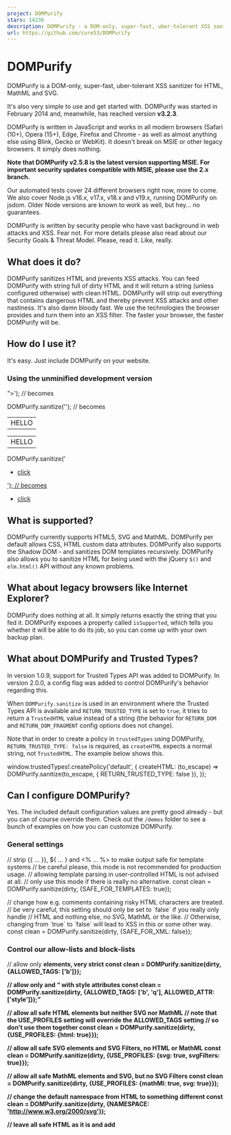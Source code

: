 ```yaml
---
project: DOMPurify
stars: 14236
description: DOMPurify - a DOM-only, super-fast, uber-tolerant XSS sanitizer for HTML, MathML and SVG. DOMPurify works with a secure default, but offers a lot of configurability and hooks. Demo:
url: https://github.com/cure53/DOMPurify
---
```


DOMPurify
=========

DOMPurify is a DOM-only, super-fast, uber-tolerant XSS sanitizer for HTML, MathML and SVG.

It's also very simple to use and get started with. DOMPurify was started in February 2014 and, meanwhile, has reached version **v3.2.3**.

DOMPurify is written in JavaScript and works in all modern browsers (Safari (10+), Opera (15+), Edge, Firefox and Chrome - as well as almost anything else using Blink, Gecko or WebKit). It doesn't break on MSIE or other legacy browsers. It simply does nothing.

**Note that DOMPurify v2.5.8 is the latest version supporting MSIE. For important security updates compatible with MSIE, please use the 2.x branch.**

Our automated tests cover 24 different browsers right now, more to come. We also cover Node.js v16.x, v17.x, v18.x and v19.x, running DOMPurify on jsdom. Older Node versions are known to work as well, but hey... no guarantees.

DOMPurify is written by security people who have vast background in web attacks and XSS. Fear not. For more details please also read about our Security Goals & Threat Model. Please, read it. Like, really.

What does it do?
----------------

DOMPurify sanitizes HTML and prevents XSS attacks. You can feed DOMPurify with string full of dirty HTML and it will return a string (unless configured otherwise) with clean HTML. DOMPurify will strip out everything that contains dangerous HTML and thereby prevent XSS attacks and other nastiness. It's also damn bloody fast. We use the technologies the browser provides and turn them into an XSS filter. The faster your browser, the faster DOMPurify will be.

How do I use it?
----------------

It's easy. Just include DOMPurify on your website.

### Using the unminified development version

<script type\="text/javascript" src\="src/purify.js"\></script\>

### Using the minified and tested production version (source-map available)

<script type\="text/javascript" src\="dist/purify.min.js"\></script\>

Afterwards you can sanitize strings by executing the following code:

const clean \= DOMPurify.sanitize(dirty);

Or maybe this, if you love working with Angular or alike:

import DOMPurify from 'dompurify';

const clean \= DOMPurify.sanitize('<b>hello there</b>');

The resulting HTML can be written into a DOM element using `innerHTML` or the DOM using `document.write()`. That is fully up to you. Note that by default, we permit HTML, SVG **and** MathML. If you only need HTML, which might be a very common use-case, you can easily set that up as well:

const clean \= DOMPurify.sanitize(dirty, { USE\_PROFILES: { html: true } });

### Is there any foot-gun potential?

Well, please note, if you _first_ sanitize HTML and then modify it _afterwards_, you might easily **void the effects of sanitization**. If you feed the sanitized markup to another library _after_ sanitization, please be certain that the library doesn't mess around with the HTML on its own.

### Okay, makes sense, let's move on

After sanitizing your markup, you can also have a look at the property `DOMPurify.removed` and find out, what elements and attributes were thrown out. Please **do not use** this property for making any security critical decisions. This is just a little helper for curious minds.

### Running DOMPurify on the server

DOMPurify technically also works server-side with Node.js. Our support strives to follow the Node.js release cycle.

Running DOMPurify on the server requires a DOM to be present, which is probably no surprise. Usually, jsdom is the tool of choice and we **strongly recommend** to use the latest version of _jsdom_.

Why? Because older versions of _jsdom_ are known to be buggy in ways that result in XSS _even if_ DOMPurify does everything 100% correctly. There are **known attack vectors** in, e.g. _jsdom v19.0.0_ that are fixed in _jsdom v20.0.0_ - and we really recommend to keep _jsdom_ up to date because of that.

Please also be aware that tools like happy-dom exist but **are not considered safe** at this point. Combining DOMPurify with _happy-dom_ is currently not recommended and will likely lead to XSS.

Other than that, you are fine to use DOMPurify on the server. Probably. This really depends on _jsdom_ or whatever DOM you utilize server-side. If you can live with that, this is how you get it to work:

npm install dompurify
npm install jsdom

For _jsdom_ (please use an up-to-date version), this should do the trick:

const createDOMPurify \= require('dompurify');
const { JSDOM } \= require('jsdom');

const window \= new JSDOM('').window;
const DOMPurify \= createDOMPurify(window);
const clean \= DOMPurify.sanitize('<b>hello there</b>');

Or even this, if you prefer working with imports:

import { JSDOM } from 'jsdom';
import DOMPurify from 'dompurify';

const window \= new JSDOM('').window;
const purify \= DOMPurify(window);
const clean \= purify.sanitize('<b>hello there</b>');

If you have problems making it work in your specific setup, consider looking at the amazing isomorphic-dompurify project which solves lots of problems people might run into.

npm install isomorphic-dompurify

import DOMPurify from 'isomorphic-dompurify';

const clean \= DOMPurify.sanitize('<s>hello</s>');

Is there a demo?
----------------

Of course there is a demo! Play with DOMPurify

What if I find a _security_ bug?
--------------------------------

First of all, please immediately contact us via email so we can work on a fix. PGP key

Also, you probably qualify for a bug bounty! The fine folks over at Fastmail use DOMPurify for their services and added our library to their bug bounty scope. So, if you find a way to bypass or weaken DOMPurify, please also have a look at their website and the bug bounty info.

Some purification samples please?
---------------------------------

How does purified markup look like? Well, the demo shows it for a big bunch of nasty elements. But let's also show some smaller examples!

DOMPurify.sanitize('<img src=x onerror=alert(1)//>'); // becomes <img src="x">
DOMPurify.sanitize('<svg><g/onload=alert(2)//<p>'); // becomes <svg><g></g></svg>
DOMPurify.sanitize('<p>abc<iframe//src=jAva&Tab;script:alert(3)>def</p>'); // becomes <p>abc</p>
DOMPurify.sanitize('<math><mi//xlink:href="data:x,<script>alert(4)</script>">'); // becomes <math><mi></mi></math>
DOMPurify.sanitize('<TABLE><tr><td>HELLO</tr></TABL>'); // becomes <table><tbody><tr><td>HELLO</td></tr></tbody></table>
DOMPurify.sanitize('<UL><li><A HREF=//google.com>click</UL>'); // becomes <ul><li><a href="//google.com">click</a></li></ul>

What is supported?
------------------

DOMPurify currently supports HTML5, SVG and MathML. DOMPurify per default allows CSS, HTML custom data attributes. DOMPurify also supports the Shadow DOM - and sanitizes DOM templates recursively. DOMPurify also allows you to sanitize HTML for being used with the jQuery `$()` and `elm.html()` API without any known problems.

What about legacy browsers like Internet Explorer?
--------------------------------------------------

DOMPurify does nothing at all. It simply returns exactly the string that you fed it. DOMPurify exposes a property called `isSupported`, which tells you whether it will be able to do its job, so you can come up with your own backup plan.

What about DOMPurify and Trusted Types?
---------------------------------------

In version 1.0.9, support for Trusted Types API was added to DOMPurify. In version 2.0.0, a config flag was added to control DOMPurify's behavior regarding this.

When `DOMPurify.sanitize` is used in an environment where the Trusted Types API is available and `RETURN_TRUSTED_TYPE` is set to `true`, it tries to return a `TrustedHTML` value instead of a string (the behavior for `RETURN_DOM` and `RETURN_DOM_FRAGMENT` config options does not change).

Note that in order to create a policy in `trustedTypes` using DOMPurify, `RETURN_TRUSTED_TYPE: false` is required, as `createHTML` expects a normal string, not `TrustedHTML`. The example below shows this.

window.trustedTypes!.createPolicy('default', {
  createHTML: (to\_escape) \=>
    DOMPurify.sanitize(to\_escape, { RETURN\_TRUSTED\_TYPE: false }),
});

Can I configure DOMPurify?
--------------------------

Yes. The included default configuration values are pretty good already - but you can of course override them. Check out the `/demos` folder to see a bunch of examples on how you can customize DOMPurify.

### General settings

// strip {{ ... }}, ${ ... } and <% ... %> to make output safe for template systems
// be careful please, this mode is not recommended for production usage.
// allowing template parsing in user-controlled HTML is not advised at all.
// only use this mode if there is really no alternative.
const clean \= DOMPurify.sanitize(dirty, {SAFE\_FOR\_TEMPLATES: true});

// change how e.g. comments containing risky HTML characters are treated.
// be very careful, this setting should only be set to \`false\` if you really only handle 
// HTML and nothing else, no SVG, MathML or the like. 
// Otherwise, changing from \`true\` to \`false\` will lead to XSS in this or some other way.
const clean \= DOMPurify.sanitize(dirty, {SAFE\_FOR\_XML: false});

### Control our allow-lists and block-lists

// allow only <b> elements, very strict
const clean \= DOMPurify.sanitize(dirty, {ALLOWED\_TAGS: \['b'\]});

// allow only <b> and <q> with style attributes
const clean \= DOMPurify.sanitize(dirty, {ALLOWED\_TAGS: \['b', 'q'\], ALLOWED\_ATTR: \['style'\]});

// allow all safe HTML elements but neither SVG nor MathML
// note that the USE\_PROFILES setting will override the ALLOWED\_TAGS setting
// so don't use them together
const clean \= DOMPurify.sanitize(dirty, {USE\_PROFILES: {html: true}});

// allow all safe SVG elements and SVG Filters, no HTML or MathML
const clean \= DOMPurify.sanitize(dirty, {USE\_PROFILES: {svg: true, svgFilters: true}});

// allow all safe MathML elements and SVG, but no SVG Filters
const clean \= DOMPurify.sanitize(dirty, {USE\_PROFILES: {mathMl: true, svg: true}});

// change the default namespace from HTML to something different
const clean \= DOMPurify.sanitize(dirty, {NAMESPACE: 'http://www.w3.org/2000/svg'});

// leave all safe HTML as it is and add <style> elements to block-list
const clean \= DOMPurify.sanitize(dirty, {FORBID\_TAGS: \['style'\]});

// leave all safe HTML as it is and add style attributes to block-list
const clean \= DOMPurify.sanitize(dirty, {FORBID\_ATTR: \['style'\]});

// extend the existing array of allowed tags and add <my-tag> to allow-list
const clean \= DOMPurify.sanitize(dirty, {ADD\_TAGS: \['my-tag'\]});

// extend the existing array of allowed attributes and add my-attr to allow-list
const clean \= DOMPurify.sanitize(dirty, {ADD\_ATTR: \['my-attr'\]});

// prohibit ARIA attributes, leave other safe HTML as is (default is true)
const clean \= DOMPurify.sanitize(dirty, {ALLOW\_ARIA\_ATTR: false});

// prohibit HTML5 data attributes, leave other safe HTML as is (default is true)
const clean \= DOMPurify.sanitize(dirty, {ALLOW\_DATA\_ATTR: false});

### Control behavior relating to Custom Elements

// DOMPurify allows to define rules for Custom Elements. When using the CUSTOM\_ELEMENT\_HANDLING
// literal, it is possible to define exactly what elements you wish to allow (by default, none are allowed).
//
// The same goes for their attributes. By default, the built-in or configured allow.list is used.
//
// You can use a RegExp literal to specify what is allowed or a predicate, examples for both can be seen below.
// The default values are very restrictive to prevent accidental XSS bypasses. Handle with great care!

const clean \= DOMPurify.sanitize(
    '<foo-bar baz="foobar" forbidden="true"></foo-bar><div is="foo-baz"></div>',
    {
        CUSTOM\_ELEMENT\_HANDLING: {
            tagNameCheck: null, // no custom elements are allowed
            attributeNameCheck: null, // default / standard attribute allow-list is used
            allowCustomizedBuiltInElements: false, // no customized built-ins allowed
        },
    }
); // <div is=""></div>

const clean \= DOMPurify.sanitize(
    '<foo-bar baz="foobar" forbidden="true"></foo-bar><div is="foo-baz"></div>',
    {
        CUSTOM\_ELEMENT\_HANDLING: {
            tagNameCheck: /^foo-/, // allow all tags starting with "foo-"
            attributeNameCheck: /baz/, // allow all attributes containing "baz"
            allowCustomizedBuiltInElements: true, // customized built-ins are allowed
        },
    }
); // <foo-bar baz="foobar"></foo-bar><div is="foo-baz"></div>

const clean \= DOMPurify.sanitize(
    '<foo-bar baz="foobar" forbidden="true"></foo-bar><div is="foo-baz"></div>',
    {
        CUSTOM\_ELEMENT\_HANDLING: {
            tagNameCheck: (tagName) \=> tagName.match(/^foo-/), // allow all tags starting with "foo-"
            attributeNameCheck: (attr) \=> attr.match(/baz/), // allow all containing "baz"
            allowCustomizedBuiltInElements: true, // allow customized built-ins
        },
    }
); // <foo-bar baz="foobar"></foo-bar><div is="foo-baz"></div>

### Control behavior relating to URI values

// extend the existing array of elements that can use Data URIs
const clean \= DOMPurify.sanitize(dirty, {ADD\_DATA\_URI\_TAGS: \['a', 'area'\]});

// extend the existing array of elements that are safe for URI-like values (be careful, XSS risk)
const clean \= DOMPurify.sanitize(dirty, {ADD\_URI\_SAFE\_ATTR: \['my-attr'\]});

### Control permitted attribute values

// allow external protocol handlers in URL attributes (default is false, be careful, XSS risk)
// by default only http, https, ftp, ftps, tel, mailto, callto, sms, cid and xmpp are allowed.
const clean \= DOMPurify.sanitize(dirty, {ALLOW\_UNKNOWN\_PROTOCOLS: true});

// allow specific protocols handlers in URL attributes via regex (default is false, be careful, XSS risk)
// by default only http, https, ftp, ftps, tel, mailto, callto, sms, cid and xmpp are allowed.
// Default RegExp: /^(?:(?:(?:f|ht)tps?|mailto|tel|callto|sms|cid|xmpp):|\[^a-z\]|\[a-z+.\\-\]+(?:\[^a-z+.\\-:\]|$))/i;
const clean \= DOMPurify.sanitize(dirty, {ALLOWED\_URI\_REGEXP: /^(?:(?:(?:f|ht)tps?|mailto|tel|callto|sms|cid|xmpp|xxx):|\[^a-z\]|\[a-z+.\\-\]+(?:\[^a-z+.\\-:\]|$))/i});

### Influence the return-type

// return a DOM HTMLBodyElement instead of an HTML string (default is false)
const clean \= DOMPurify.sanitize(dirty, {RETURN\_DOM: true});

// return a DOM DocumentFragment instead of an HTML string (default is false)
const clean \= DOMPurify.sanitize(dirty, {RETURN\_DOM\_FRAGMENT: true});

// use the RETURN\_TRUSTED\_TYPE flag to turn on Trusted Types support if available
const clean \= DOMPurify.sanitize(dirty, {RETURN\_TRUSTED\_TYPE: true}); // will return a TrustedHTML object instead of a string if possible

// use a provided Trusted Types policy
const clean \= DOMPurify.sanitize(dirty, {
    // supplied policy must define createHTML and createScriptURL
    TRUSTED\_TYPES\_POLICY: trustedTypes.createPolicy({
        createHTML(s) { return s},
        createScriptURL(s) { return s},
    }
});

### Influence how we sanitize

// return entire document including <html> tags (default is false)
const clean \= DOMPurify.sanitize(dirty, {WHOLE\_DOCUMENT: true});

// disable DOM Clobbering protection on output (default is true, handle with care, minor XSS risks here)
const clean \= DOMPurify.sanitize(dirty, {SANITIZE\_DOM: false});

// enforce strict DOM Clobbering protection via namespace isolation (default is false)
// when enabled, isolates the namespace of named properties (i.e., \`id\` and \`name\` attributes)
// from JS variables by prefixing them with the string \`user-content-\`
const clean \= DOMPurify.sanitize(dirty, {SANITIZE\_NAMED\_PROPS: true});

// keep an element's content when the element is removed (default is true)
const clean \= DOMPurify.sanitize(dirty, {KEEP\_CONTENT: false});

// glue elements like style, script or others to document.body and prevent unintuitive browser behavior in several edge-cases (default is false)
const clean \= DOMPurify.sanitize(dirty, {FORCE\_BODY: true});

// remove all <a> elements under <p> elements that are removed
const clean \= DOMPurify.sanitize(dirty, {FORBID\_CONTENTS: \['a'\], FORBID\_TAGS: \['p'\]});

// change the parser type so sanitized data is treated as XML and not as HTML, which is the default
const clean \= DOMPurify.sanitize(dirty, {PARSER\_MEDIA\_TYPE: 'application/xhtml+xml'});

### Influence where we sanitize

// use the IN\_PLACE mode to sanitize a node "in place", which is much faster depending on how you use DOMPurify
const dirty \= document.createElement('a');
dirty.setAttribute('href', 'javascript:alert(1)');

const clean \= DOMPurify.sanitize(dirty, {IN\_PLACE: true}); // see https://github.com/cure53/DOMPurify/issues/288 for more info

There is even more examples here, showing how you can run, customize and configure DOMPurify to fit your needs.

Persistent Configuration
------------------------

Instead of repeatedly passing the same configuration to `DOMPurify.sanitize`, you can use the `DOMPurify.setConfig` method. Your configuration will persist until your next call to `DOMPurify.setConfig`, or until you invoke `DOMPurify.clearConfig` to reset it. Remember that there is only one active configuration, which means once it is set, all extra configuration parameters passed to `DOMPurify.sanitize` are ignored.

Hooks
-----

DOMPurify allows you to augment its functionality by attaching one or more functions with the `DOMPurify.addHook` method to one of the following hooks:

-   `beforeSanitizeElements`
-   `uponSanitizeElement` (No 's' - called for every element)
-   `afterSanitizeElements`
-   `beforeSanitizeAttributes`
-   `uponSanitizeAttribute`
-   `afterSanitizeAttributes`
-   `beforeSanitizeShadowDOM`
-   `uponSanitizeShadowNode`
-   `afterSanitizeShadowDOM`

It passes the currently processed DOM node, when needed a literal with verified node and attribute data and the DOMPurify configuration to the callback. Check out the MentalJS hook demo to see how the API can be used nicely.

_Example_:

DOMPurify.addHook(
  'uponSanitizeAttribute',
  function (currentNode, hookEvent, config) {
    // Do something with the current node
    // You can also mutate hookEvent for current node (i.e. set hookEvent.forceKeepAttr = true)
    // For other than 'uponSanitizeAttribute' hook types hookEvent equals to null
  }
);

Removed Configuration
---------------------

Option

Since

Note

SAFE\_FOR\_JQUERY

2.1.0

No replacement required.

Continuous Integration
----------------------

We are currently using Github Actions in combination with BrowserStack. This gives us the possibility to confirm for each and every commit that all is going according to plan in all supported browsers. Check out the build logs here: https://github.com/cure53/DOMPurify/actions

You can further run local tests by executing `npm test`. The tests work fine with Node.js v0.6.2 and jsdom@8.5.0.

All relevant commits will be signed with the key `0x24BB6BF4` for additional security (since 8th of April 2016).

### Development and contributing

#### Installation (`npm i`)

We support `npm` officially. GitHub Actions workflow is configured to install dependencies using `npm`. When using deprecated version of `npm` we can not fully ensure the versions of installed dependencies which might lead to unanticipated problems.

#### Scripts

We rely on npm run-scripts for integrating with our tooling infrastructure. We use ESLint as a pre-commit hook to ensure code consistency. Moreover, to ease formatting we use prettier while building the `/dist` assets happens through `rollup`.

These are our npm scripts:

-   `npm run dev` to start building while watching sources for changes
-   `npm run test` to run our test suite via jsdom and karma
    -   `test:jsdom` to only run tests through jsdom
    -   `test:karma` to only run tests through karma
-   `npm run lint` to lint the sources using ESLint (via xo)
-   `npm run format` to format our sources using prettier to ease to pass ESLint
-   `npm run build` to build our distribution assets minified and unminified as a UMD module
    -   `npm run build:umd` to only build an unminified UMD module
    -   `npm run build:umd:min` to only build a minified UMD module

Note: all run scripts triggered via `npm run <script>`.

There are more npm scripts but they are mainly to integrate with CI or are meant to be "private" for instance to amend build distribution files with every commit.

Security Mailing List
---------------------

We maintain a mailing list that notifies whenever a security-critical release of DOMPurify was published. This means, if someone found a bypass and we fixed it with a release (which always happens when a bypass was found) a mail will go out to that list. This usually happens within minutes or few hours after learning about a bypass. The list can be subscribed to here:

https://lists.ruhr-uni-bochum.de/mailman/listinfo/dompurify-security

Feature releases will not be announced to this list.

Who contributed?
----------------

Many people helped and help DOMPurify become what it is and need to be acknowledged here!

hash\_kitten ❤️, kevin\_mizu ❤️, icesfont ❤️, reduckted ❤️, dcramer 💸, JGraph 💸, baekilda 💸, Healthchecks 💸, Sentry 💸, jarrodldavis 💸, CynegeticIO, ssi02014 ❤️, GrantGryczan, Lowdefy, granlem, oreoshake, tdeekens ❤️, peernohell ❤️, is2ei, SoheilKhodayari, franktopel, NateScarlet, neilj, fhemberger, Joris-van-der-Wel, ydaniv, terjanq, filedescriptor, ConradIrwin, gibson042, choumx, 0xSobky, styfle, koto, tlau88, strugee, oparoz, mathiasbynens, edg2s, dnkolegov, dhardtke, wirehead, thorn0, styu, mozfreddyb, mikesamuel, jorangreef, jimmyhchan, jameydeorio, jameskraus, hyderali, hansottowirtz, hackvertor, freddyb, flavorjones, djfarrelly, devd, camerondunford, buu700, buildog, alabiaga, Vector919, Robbert, GreLI, FuzzySockets, ArtemBernatskyy, @garethheyes, @shafigullin, @mmrupp, @irsdl,ShikariSenpai, ansjdnakjdnajkd, @asutherland, @mathias, @cgvwzq, @robbertatwork, @giutro, @CmdEngineer\_, @avr4mit and especially @securitymb ❤️ & @masatokinugawa ❤️

Testing powered by
------------------

  

And last but not least, thanks to BrowserStack Open-Source Program for supporting this project with their services for free and delivering excellent, dedicated and very professional support on top of that.
